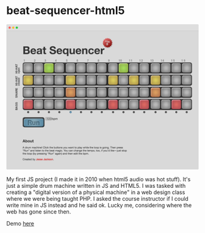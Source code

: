 # beat-sequencer-html5

![screenshot](./github/beat-sequencer.png)

My first JS project (I made it in 2010 when html5 audio was hot stuff). It's just a simple drum machine written in JS and HTML5. I was tasked with creating a "digital version of a physical machine" in a web design class where we were being taught PHP. I asked the course instructor if I could write mine in JS instead and he said ok. Lucky me, considering where the web has gone since then.

Demo [here](https://jsejcksn.github.io/beat-sequencer-html5/)
